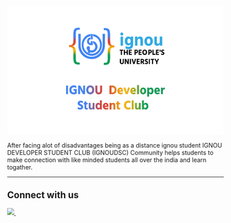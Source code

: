 <div align="center"  >
    <img src= "https://github.com/IGNOU-Developer-Student-Club/.github/blob/main/images/ignouDSCBanner.png" height="300"  />
</div>

After facing alot of disadvantages being as a distance ignou student
IGNOU DEVELOPER STUDENT CLUB (IGNOUDSC) Community helps students to make connection with like minded students all over the india and learn togather.

---

## Connect with us

<a href="https://discord.gg/kakGKwZNhc">
    <img width="30px" src="https://www.vectorlogo.zone/logos/discordapp/discordapp-tile.svg" />
</a>&ensp;
